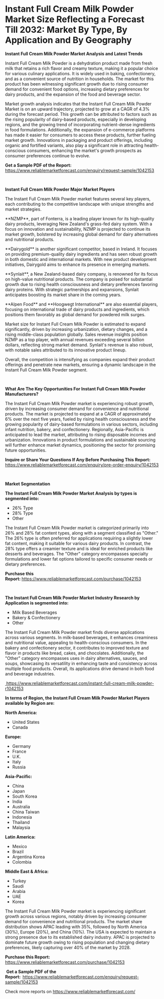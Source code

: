 <p><h1>Instant Full Cream Milk Powder Market Size Reflecting a Forecast Till 2032: Market By Type, By Application and By Geography</h1></p><p><strong>Instant Full Cream Milk Powder Market Analysis and Latest Trends</strong></p>
<p><p>Instant Full Cream Milk Powder is a dehydration product made from fresh milk that retains a rich flavor and creamy texture, making it a popular choice for various culinary applications. It is widely used in baking, confectionery, and as a convenient source of nutrition in households. The market for this product has been witnessing significant growth due to rising consumer demand for convenient food options, increasing dietary preferences for dairy products, and the expansion of the food and beverage sector.</p><p>Market growth analysis indicates that the Instant Full Cream Milk Powder Market is on an upward trajectory, projected to grow at a CAGR of 4.3% during the forecast period. This growth can be attributed to factors such as the rising popularity of dairy-based products, especially in developing regions, and the growing trend of incorporating nutrient-dense ingredients in food formulations. Additionally, the expansion of e-commerce platforms has made it easier for consumers to access these products, further fueling market growth. Innovations in packaging and product offerings, including organic and fortified variants, also play a significant role in attracting health-conscious consumers, enhancing the market's growth prospects as consumer preferences continue to evolve.</p></p>
<p><strong>Get a Sample PDF of the Report:&nbsp;</strong> <a href="https://www.reliablemarketforecast.com/enquiry/request-sample/1042153?utm_campaign=2274&utm_medium=2&utm_source=Github&utm_content=ia&utm_term=14022025&utm_id=instant-full-cream-milk-powder">https://www.reliablemarketforecast.com/enquiry/request-sample/1042153</a></p>
<p>&nbsp;</p>
<p><strong>Instant Full Cream Milk Powder Major Market Players</strong></p>
<p><p>The Instant Full Cream Milk Powder market features several key players, each contributing to the competitive landscape with unique strengths and market strategies.</p><p>**NZMP**, part of Fonterra, is a leading player known for its high-quality dairy products, leveraging New Zealand's grass-fed dairy system. With a focus on innovation and sustainability, NZMP is projected to continue its market growth, bolstered by increasing global demand for dairy alternatives and nutritional products.</p><p>**Dairygold** is another significant competitor, based in Ireland. It focuses on providing premium-quality dairy ingredients and has seen robust growth in both domestic and international markets. With new product development initiatives, Dairygold aims to enhance its presence in emerging markets.</p><p>**Synlait**, a New Zealand-based dairy company, is renowned for its focus on high-value nutritional products. The company is poised for substantial growth due to rising health consciousness and dietary preferences favoring dairy proteins. With strategic partnerships and expansions, Synlait anticipates boosting its market share in the coming years.</p><p>**Alpen Food** and **Hoogwegt International** are also essential players, focusing on international trade of dairy products and ingredients, which positions them favorably as global demand for powdered milk surges.</p><p>Market size for Instant Full Cream Milk Powder is estimated to expand significantly, driven by increasing urbanization, dietary changes, and a rising middle-class population globally. Sales revenue insights position NZMP as a top player, with annual revenues exceeding several billion dollars, reflecting strong market demand. Synlait's revenue is also robust, with notable sales attributed to its innovative product lineup.</p><p>Overall, the competition is intensifying as companies expand their product offerings and penetrate new markets, ensuring a dynamic landscape in the Instant Full Cream Milk Powder segment.</p></p>
<p>&nbsp;</p>
<p><strong>What Are The Key Opportunities For Instant Full Cream Milk Powder Manufacturers?</strong></p>
<p><p>The Instant Full Cream Milk Powder market is experiencing robust growth, driven by increasing consumer demand for convenience and nutritional products. The market is projected to expand at a CAGR of approximately 6% over the next five years, fueled by rising health consciousness and the growing popularity of dairy-based formulations in various sectors, including infant nutrition, bakery, and confectionery. Regionally, Asia-Pacific is anticipated to lead the market, attributing to rising disposable incomes and urbanization. Innovations in product formulations and sustainable sourcing will further enhance market dynamics, positioning the sector for promising future opportunities.</p></p>
<p><strong>Inquire or Share Your Questions If Any Before Purchasing This Report:</strong> <a href="https://www.reliablemarketforecast.com/enquiry/pre-order-enquiry/1042153?utm_campaign=2274&utm_medium=2&utm_source=Github&utm_content=ia&utm_term=14022025&utm_id=instant-full-cream-milk-powder">https://www.reliablemarketforecast.com/enquiry/pre-order-enquiry/1042153</a></p>
<p>&nbsp;</p>
<p><strong>Market Segmentation</strong></p>
<p><strong>The Instant Full Cream Milk Powder Market Analysis by types is segmented into:</strong></p>
<p><ul><li>26% Type</li><li>28% Type</li><li>Other</li></ul></p>
<p><p>The Instant Full Cream Milk Powder market is categorized primarily into 26% and 28% fat content types, along with a segment classified as "Other." The 26% type is often preferred for applications requiring a slightly lower fat content, making it suitable for various dairy products. In contrast, the 28% type offers a creamier texture and is ideal for enriched products like desserts and beverages. The "Other" category encompasses specialty formulations and lower fat options tailored to specific consumer needs or dietary preferences.</p></p>
<p><strong>Purchase this Report:&nbsp;</strong><a href="https://www.reliablemarketforecast.com/purchase/1042153?utm_campaign=2274&utm_medium=2&utm_source=Github&utm_content=ia&utm_term=14022025&utm_id=instant-full-cream-milk-powder">https://www.reliablemarketforecast.com/purchase/1042153</a></p>
<p>&nbsp;</p>
<p><strong>The Instant Full Cream Milk Powder Market Industry Research by Application is segmented into:</strong></p>
<p><ul><li>Milk Based Beverages</li><li>Bakery & Confectionery</li><li>Other</li></ul></p>
<p><p>The Instant Full Cream Milk Powder market finds diverse applications across various segments. In milk-based beverages, it enhances creaminess and nutritional value, appealing to health-conscious consumers. In the bakery and confectionery sector, it contributes to improved texture and flavor in products like bread, cakes, and chocolates. Additionally, the "Other" category encompasses uses in dairy alternatives, sauces, and soups, showcasing its versatility in enhancing taste and consistency across multiple food products. Overall, its applications drive demand in both food and beverage industries.</p></p>
<p><a href="https://www.reliablemarketforecast.com/instant-full-cream-milk-powder-r1042153?utm_campaign=2274&utm_medium=2&utm_source=Github&utm_content=ia&utm_term=14022025&utm_id=instant-full-cream-milk-powder">&nbsp;https://www.reliablemarketforecast.com/instant-full-cream-milk-powder-r1042153</a></p>
<p><strong>In terms of Region, the Instant Full Cream Milk Powder Market Players available by Region are:</strong></p>
<p>
    <p> <strong> North America: </strong>
        <ul>
            <li>United States</li>
            <li>Canada</li>
        </ul>
        </p> 
    <p> <strong> Europe: </strong>
        <ul>
            <li>Germany</li>
            <li>France</li>
            <li>U.K.</li>
            <li>Italy</li>
            <li>Russia</li>
        </ul>
        </p> 
    <p> <strong> Asia-Pacific: </strong>
        <ul>
            <li>China</li>
            <li>Japan</li>
            <li>South Korea</li>
            <li>India</li>
            <li>Australia</li>
            <li>China Taiwan</li>
            <li>Indonesia</li>
            <li>Thailand</li>
            <li>Malaysia</li>
        </ul>
        </p> 
    <p> <strong> Latin America: </strong>
        <ul>
            <li>Mexico</li>
            <li>Brazil</li>
            <li>Argentina Korea</li>
            <li>Colombia</li>
        </ul>
        </p> 
    <p> <strong> Middle East & Africa: </strong>
        <ul>
            <li>Turkey</li>
            <li>Saudi</li>
            <li>Arabia</li>
            <li>UAE</li>
            <li>Korea</li>
        </ul>
    </p>
    </p>
<p><p>The Instant Full Cream Milk Powder market is experiencing significant growth across various regions, notably driven by increasing consumer demand for convenience and nutritional products. The market share distribution shows APAC leading with 35%, followed by North America (30%), Europe (20%), and China (10%). The USA is expected to maintain a strong presence due to its established dairy industry. APAC is projected to dominate future growth owing to rising population and changing dietary preferences, likely capturing over 40% of the market by 2028.</p></p>
<p><strong>Purchase this Report: </strong><a href="https://www.reliablemarketforecast.com/purchase/1042153?utm_campaign=2274&utm_medium=2&utm_source=Github&utm_content=ia&utm_term=14022025&utm_id=instant-full-cream-milk-powder">https://www.reliablemarketforecast.com/purchase/1042153</a></p>
<p>&nbsp;<strong>Get a Sample PDF of the Report:&nbsp;&nbsp;</strong><a href="https://www.reliablemarketforecast.com/enquiry/request-sample/1042153?utm_campaign=2274&utm_medium=2&utm_source=Github&utm_content=ia&utm_term=14022025&utm_id=instant-full-cream-milk-powder">https://www.reliablemarketforecast.com/enquiry/request-sample/1042153</a></p>
<p><strong></strong></p>
<p>Check more reports on <a href="https://www.reliablemarketforecast.com/?utm_campaign=2274&utm_medium=2&utm_source=Github&utm_content=ia&utm_term=14022025&utm_id=instant-full-cream-milk-powder">https://www.reliablemarketforecast.com/</a></p>